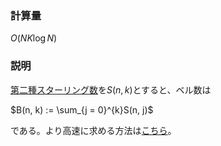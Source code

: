 ### 計算量
$O(NK \log N)$

### 説明
[第二種スターリング数](https://knagakura.github.io/procon_library/library/math/stiring-number-second.cpp.html)を$S(n, k)$とすると、ベル数は

$B(n, k) := \sum_{j = 0}^{k}S(n, j)$

である。より高速に求める方法は[こちら]()。
